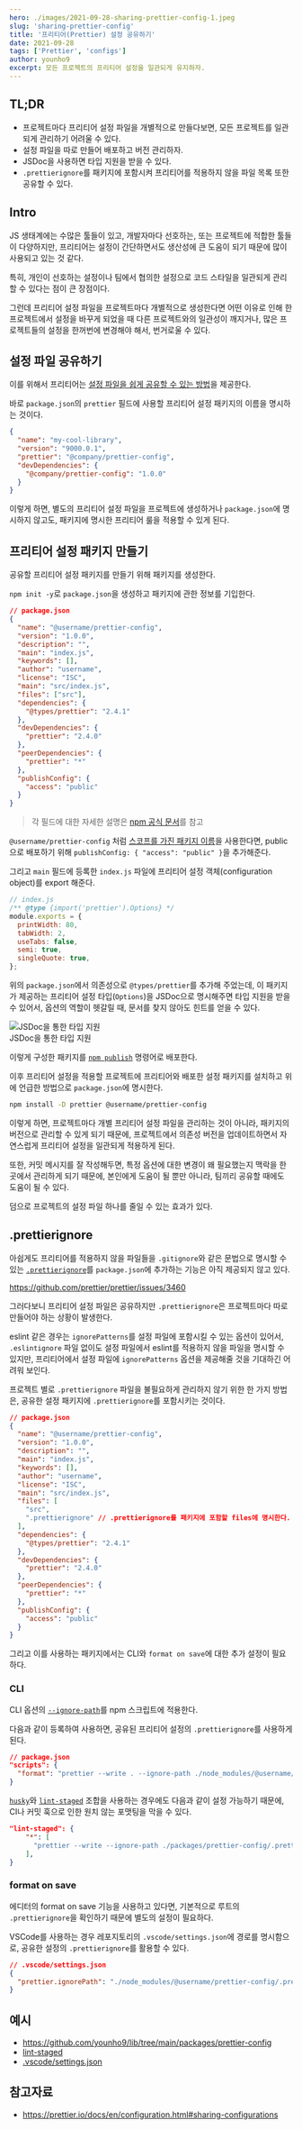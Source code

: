 ```yaml
---
hero: ./images/2021-09-28-sharing-prettier-config-1.jpeg
slug: 'sharing-prettier-config'
title: '프리티어(Prettier) 설정 공유하기'
date: 2021-09-28
tags: ['Prettier', 'configs']
author: younho9
excerpt: 모든 프로젝트의 프리티어 설정을 일관되게 유지하자.
---
```


## TL;DR

- 프로젝트마다 프리티어 설정 파일을 개별적으로 만들다보면, 모든 프로젝트를 일관되게 관리하기 어려울 수 있다.
- 설정 파일을 따로 만들어 배포하고 버전 관리하자.
- JSDoc을 사용하면 타입 지원을 받을 수 있다.
- `.prettierignore`를 패키지에 포함시켜 프리티어를 적용하지 않을 파일 목록 또한 공유할 수 있다.

## Intro

JS 생태계에는 수많은 툴들이 있고, 개발자마다 선호하는, 또는 프로젝트에 적합한 툴들이 다양하지만, 프리티어는 설정이 간단하면서도 생산성에 큰 도움이 되기 때문에 많이 사용되고 있는 것 같다.

특히, 개인이 선호하는 설정이나 팀에서 협의한 설정으로 코드 스타일을 일관되게 관리할 수 있다는 점이 큰 장점이다.

그런데 프리티어 설정 파일을 프로젝트마다 개별적으로 생성한다면 어떤 이유로 인해 한 프로젝트에서 설정을 바꾸게 되었을 때 다른 프로젝트와의 일관성이 깨지거나, 많은 프로젝트들의 설정을 한꺼번에 변경해야 해서, 번거로울 수 있다.

## 설정 파일 공유하기

이를 위해서 프리티어는 [설정 파일을 쉽게 공유할 수 있는 방법](https://prettier.io/docs/en/configuration.html#sharing-configurations)을 제공한다.

바로 `package.json`의 `prettier` 필드에 사용할 프리티어 설정 패키지의 이름을 명시하는 것이다.

```json
{
  "name": "my-cool-library",
  "version": "9000.0.1",
  "prettier": "@company/prettier-config",
  "devDependencies": {
    "@company/prettier-config": "1.0.0"
  }
}
```

이렇게 하면, 별도의 프리티어 설정 파일을 프로젝트에 생성하거나 `package.json`에 명시하지 않고도, 패키지에 명시한 프리티어 룰을 적용할 수 있게 된다.

## 프리티어 설정 패키지 만들기

공유할 프리티어 설정 패키지를 만들기 위해 패키지를 생성한다.

`npm init -y`로 `package.json`을 생성하고 패키지에 관한 정보를 기입한다.

```json
// package.json
{
  "name": "@username/prettier-config",
  "version": "1.0.0",
  "description": "",
  "main": "index.js",
  "keywords": [],
  "author": "username",
  "license": "ISC",
  "main": "src/index.js",
  "files": ["src"],
  "dependencies": {
    "@types/prettier": "2.4.1"
  },
  "devDependencies": {
    "prettier": "2.4.0"
  },
  "peerDependencies": {
    "prettier": "*"
  },
  "publishConfig": {
    "access": "public"
  }
}
```

> 각 필드에 대한 자세한 설명은 [npm 공식 문서](https://docs.npmjs.com/cli/v7/configuring-npm/package-json)를 참고

`@username/prettier-config` 처럼 [스코프를 가진 패키지 이름](https://docs.npmjs.com/cli/v7/using-npm/scope)을 사용한다면, public으로 배포하기 위해 `publishConfig: { "access": "public" }`을 추가해준다.

그리고 `main` 필드에 등록한 `index.js` 파일에 프리티어 설정 객체(configuration object)를 export 해준다.

```js
// index.js
/** @type {import('prettier').Options} */
module.exports = {
  printWidth: 80,
  tabWidth: 2,
  useTabs: false,
  semi: true,
  singleQuote: true,
};
```

위의 `package.json`에서 의존성으로 `@types/prettier`를 추가해 주었는데, 이 패키지가 제공하는 프리티어 설정 타입(`Options`)을 JSDoc으로 명시해주면 타입 지원을 받을 수 있어서, 옵션의 역할이 헷갈릴 때, 문서를 찾지 않아도 힌트를 얻을 수 있다.

<div class="Image__Small">
  <img
    src="./images/2021-09-28-sharing-prettier-config-2.png"
    alt="JSDoc을 통한 타입 지원"
  />
  <figcaption>JSDoc을 통한 타입 지원</figcaption>
</div>

이렇게 구성한 패키지를 [`npm publish`](https://docs.npmjs.com/cli/v7/commands/npm-publish) 명령어로 배포한다.

이후 프리티어 설정을 적용할 프로젝트에 프리티어와 배포한 설정 패키지를 설치하고 위에 언급한 방법으로 `package.json`에 명시한다.

```bash
npm install -D prettier @username/prettier-config
```

이렇게 하면, 프로젝트마다 개별 프리티어 설정 파일을 관리하는 것이 아니라, 패키지의 버전으로 관리할 수 있게 되기 때문에, 프로젝트에서 의존성 버전을 업데이트하면서 자연스럽게 프리티어 설정을 일관되게 적용하게 된다.

또한, 커밋 메시지를 잘 작성해두면, 특정 옵션에 대한 변경이 왜 필요했는지 맥락을 한 곳에서 관리하게 되기 때문에, 본인에게 도움이 될 뿐만 아니라, 팀끼리 공유할 때에도 도움이 될 수 있다.

덤으로 프로젝트의 설정 파일 하나를 줄일 수 있는 효과가 있다.

## .prettierignore

아쉽게도 프리티어를 적용하지 않을 파일들을 `.gitignore`와 같은 문법으로 명시할 수 있는 [`.prettierignore`](https://prettier.io/docs/en/ignore.html#ignoring-files-prettierignore)를 `package.json`에 추가하는 기능은 아직 제공되지 않고 있다.

https://github.com/prettier/prettier/issues/3460

그러다보니 프리티어 설정 파일은 공유하지만 `.prettierignore`은 프로젝트마다 따로 만들어야 하는 상황이 발생한다.

eslint 같은 경우는 `ignorePatterns`를 설정 파일에 포함시킬 수 있는 옵션이 있어서, `.eslintignore` 파일 없이도 설정 파일에서 eslint를 적용하지 않을 파일을 명시할 수 있지만, 프리티어에서 설정 파일에 `ignorePatterns` 옵션을 제공해줄 것을 기대하긴 어려워 보인다.

프로젝트 별로 `.prettierignore` 파일을 불필요하게 관리하지 않기 위한 한 가지 방법은, 공유한 설정 패키지에 `.prettierignore`를 포함시키는 것이다.

```json
// package.json
{
  "name": "@username/prettier-config",
  "version": "1.0.0",
  "description": "",
  "main": "index.js",
  "keywords": [],
  "author": "username",
  "license": "ISC",
  "main": "src/index.js",
  "files": [
    "src",
    ".prettierignore" // .prettierignore를 패키지에 포함할 files에 명시한다.
  ],
  "dependencies": {
    "@types/prettier": "2.4.1"
  },
  "devDependencies": {
    "prettier": "2.4.0"
  },
  "peerDependencies": {
    "prettier": "*"
  },
  "publishConfig": {
    "access": "public"
  }
}
```

그리고 이를 사용하는 패키지에서는 CLI와 `format on save`에 대한 추가 설정이 필요하다.

### CLI

CLI 옵션의 [`--ignore-path`](https://prettier.io/docs/en/cli.html#--ignore-path)를 npm 스크립트에 적용한다.

다음과 같이 등록하여 사용하면, 공유된 프리티어 설정의 `.prettierignore`를 사용하게 된다.

```json
// package.json
"scripts": {
  "format": "prettier --write . --ignore-path ./node_modules/@username/prettier-config/.prettierignore"
}
```

[`husky`](https://github.com/typicode/husky)와 [`lint-staged`](https://github.com/okonet/lint-staged) 조합을 사용하는 경우에도 다음과 같이 설정 가능하기 때문에, CI나 커밋 훅으로 인한 원치 않는 포맷팅을 막을 수 있다.

```json
"lint-staged": {
    "*": [
      "prettier --write --ignore-path ./packages/prettier-config/.prettierignore"
    ],
}
```

### format on save

에디터의 format on save 기능을 사용하고 있다면, 기본적으로 루트의 `.prettierignore`을 확인하기 때문에 별도의 설정이 필요하다.

VSCode를 사용하는 경우 레포지토리의 `.vscode/settings.json`에 경로를 명시함으로, 공유한 설정의 `.prettierignore`를 활용할 수 있다.

```json
// .vscode/settings.json
{
  "prettier.ignorePath": "./node_modules/@username/prettier-config/.prettierignore"
}
```

## 예시

- https://github.com/younho9/lib/tree/main/packages/prettier-config
- [lint-staged](https://github.com/younho9/lib/blob/main/package.json#L42)
- [.vscode/settings.json](https://github.com/younho9/lib/blob/main/.vscode/settings.json#L8)

## 참고자료

- https://prettier.io/docs/en/configuration.html#sharing-configurations
